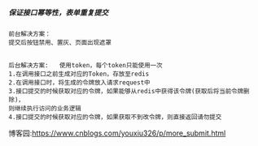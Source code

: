 
##### 保证接口幂等性，表单重复提交


```
前台解决方案：
提交后按钮禁用、置灰、页面出现遮罩


后台解决方案:   使用token，每个token只能使用一次
1.在调用接口之前生成对应的Token，存放至redis
2.在调用接口时，将生成的令牌放入请求request中
3.接口提交的时候获取对应的令牌，如果能够从redis中获得该令牌(获取后将当前令牌删除)，
则继续执行访问的业务逻辑
4.接口提交的时候获取对应的令牌，如果获取不到改令牌，则直接返回请勿提交

```

博客园:https://www.cnblogs.com/youxiu326/p/more_submit.html
